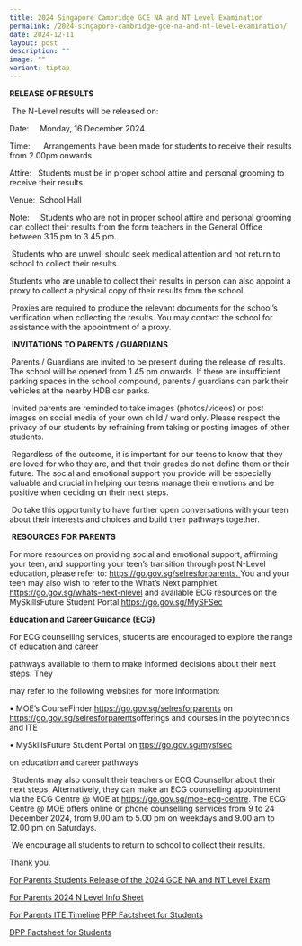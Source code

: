 ```yaml
---
title: 2024 Singapore Cambridge GCE NA and NT Level Examination
permalink: /2024-singapore-cambridge-gce-na-and-nt-level-examination/
date: 2024-12-11
layout: post
description: ""
image: ""
variant: tiptap
---
```

<p></p>
<p><strong>RELEASE OF RESULTS</strong>
</p>
<p>&nbsp;The N-Level results will be released on:</p>
<p>Date: &nbsp;&nbsp;&nbsp; Monday, 16 December 2024.</p>
<p>Time: &nbsp;&nbsp;&nbsp; &nbsp;Arrangements have been made for students
to receive their results from 2.00pm onwards</p>
<p>Attire: &nbsp; Students must be in proper school attire and personal grooming
to receive their results.</p>
<p>Venue:&nbsp; School Hall</p>
<p>Note: &nbsp;&nbsp;&nbsp; Students who are not in proper school attire
and personal grooming can collect their results from the form teachers
in the General Office between 3.15 pm to 3.45 pm.</p>
<p>&nbsp;Students who are unwell should seek medical attention and not return
to school to collect their results.</p>
<p>Students who are unable to collect their results in person can also appoint
a proxy to collect a physical copy of their results from the school.</p>
<p>&nbsp;Proxies are required to produce the relevant documents for the school’s
verification when collecting the results. You may contact the school for
assistance with the appointment of a proxy.</p>
<p>&nbsp;<strong>INVITATIONS TO PARENTS / GUARDIANS</strong>
</p>
<p><strong>&nbsp;</strong>Parents / Guardians are invited to be present during
the release of results. The school will be opened from 1.45 pm onwards.
If there are insufficient parking spaces in the school compound, parents
/ guardians can park their vehicles at the nearby HDB car parks.</p>
<p>&nbsp;Invited parents are reminded to take images (photos/videos) or post
images on social media of your own child / ward only. Please respect the
privacy of our students by refraining from taking or posting images of
other students.&nbsp;</p>
<p>&nbsp;Regardless of the outcome, it is important for our teens to know
that they are loved for who they are, and that their grades do not define
them or their future. The social and emotional support you provide will
be especially valuable and crucial in helping our teens manage their emotions
and be positive when deciding on their next steps.</p>
<p>&nbsp;Do take this opportunity to have further open conversations with
your teen about their interests and choices and build their pathways together.</p>
<p>&nbsp;<strong>RESOURCES FOR PARENTS</strong>
</p>
<p>For more resources on providing social and emotional support, affirming
your teen, and supporting your teen’s transition through post N-Level education,
please refer to: <a href="https://go.gov.sg/selresforparents" rel="noopener nofollow" target="_blank">https://go.gov.sg/selresforparents. </a>You
and your teen may also wish to refer to the What’s Next pamphlet <a href="https://go.gov.sg/whats-next-nlevel" rel="noopener nofollow" target="_blank">https://go.gov.sg/whats-next-nlevel</a> and
available ECG resources on the MySkillsFuture Student Portal <a href="https://go.gov.sg/MySFSec" rel="noopener nofollow" target="_blank">https://go.gov.sg/MySFSec</a>
</p>
<p></p>
<p><strong>Education and Career Guidance (ECG)</strong>
</p>
<p>For ECG counselling services, students are encouraged to explore the range
of education and career</p>
<p>pathways available to them to make informed decisions about their next
steps. They</p>
<p>may refer to the following websites for more information:</p>
<p>• MOE’s CourseFinder <a href="https://www.moe.gov.sg/education-in-sg/our-programmes/social-and-emotional-learning/sel-resources-for-parents" rel="noopener nofollow" target="_blank">https://go.gov.sg/selresforparents</a> on
<a href="https://go.gov.sg/selresforparents" rel="noopener nofollow" target="_blank">https://go.gov.sg/selresforparents</a>offerings and courses in the polytechnics
and ITE</p>
<p>• MySkillsFuture Student Portal on <a href="https://www.myskillsfuture.gov.sg/content/student/en/secondary.html" rel="noopener nofollow" target="_blank">ttps://go.gov.sg/mysfsec</a>
</p>
<p>on education and career pathways&nbsp; &nbsp;</p>
<p>&nbsp;Students may also consult their teachers or ECG Counsellor about
their next steps. Alternatively, they can make an ECG counselling appointment
via the ECG Centre @ MOE at <a href="https://form.gov.sg/65acbdaf19b4f200123054bb" rel="noopener nofollow" target="_blank">https://go.gov.sg/moe-ecg-centre</a>.
The ECG Centre @ MOE offers online or phone counselling services from 9
to 24 December 2024, from 9.00 am to 5.00 pm on weekdays and 9.00 am to
12.00 pm on Saturdays.</p>
<p>&nbsp;We encourage all students to return to school to collect their results.</p>
<p>Thank you.</p>
<p></p>
<p><a href="/files/Annoucements Attachments/2___For_Parents__Students__Release_of_the_2024_GCE_N_A___and_N_T__Level_Exam.pdf" rel="noopener nofollow" target="_blank">For Parents Students Release of the 2024 GCE NA and NT Level Exam</a>
</p>
<p><a href="/files/Annoucements Attachments/3___For_Parents__2024_N_Level_Info_Sheet.pdf" rel="noopener nofollow" target="_blank">For Parents 2024 N Level Info Sheet</a>
</p>
<p><a href="/files/Annoucements Attachments/4___for_Parents__ITE_Timeline__002_.pdf" rel="noopener nofollow" target="_blank">For Parents ITE Timeline</a>
<a href="/files/Annoucements Attachments/3b__PFP_Factsheet_for_Students.pdf" rel="noopener nofollow" target="_blank">PFP Factsheet for Students</a>
</p>
<p><a href="/files/Annoucements Attachments/4b__DPP_Factsheet_for_Students.pdf" rel="noopener nofollow" target="_blank">DPP Factsheet for Students</a>
</p>
<p></p>
